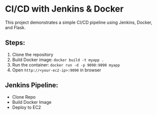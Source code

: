 # CI/CD with Jenkins & Docker

This project demonstrates a simple CI/CD pipeline using Jenkins, Docker, and Flask.

## Steps:
1. Clone the repository
2. Build Docker image: `docker build -t myapp .`
3. Run the container: `docker run -d -p 9090:9090 myapp`
4. Open `http://<your-ec2-ip>:9090` in browser

## Jenkins Pipeline:
- Clone Repo
- Build Docker Image
- Deploy to EC2
